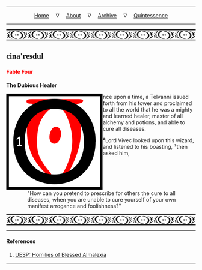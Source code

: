 
---

<!--- Local CSS Font Loading -->

<style>
@font-face {
    font-family: HayghinDaedric;
    src: url('../../../../../assets/fonts/ttf/HayghinDaedric.ttf') format('truetype');
    font-weight: medium;
    font-style: normal;
}
</style>

<!--- Jekyll Page Links -->

<center>
<a href="../../../../../index.html">Home</a>
&emsp;&nabla;&emsp;
<a href="../../../../archive/about.html">About</a>
&emsp;&nabla;&emsp;
<a href="../../../../archive/index.html">Archive</a>
&emsp;&nabla;&emsp;
<a href="../../../index.html">Quintessence</a>
</center>

<!--- Markdown Body Below: -->

---

<img align="center" alt="Bordering" src="../../../../../assets/images/symbols/velothi_pattern_long_by_lukkar.svg">

## <span style="font-family:HayghinDaedric">cina'resdul</Span>

#### <span style="color:red">Fable Four</Span>

__The Dubious Healer__

<img align="left" alt="O" src="../../../project/resources/initials/svg/letters/letter_o.svg">nce upon a time, a Telvanni issued forth from his tower and proclaimed to all the world that he was a mighty and learned healer, master of all alchemy and potions, and able to cure all diseases.

<b>&sup2;</b>Lord Vivec looked upon this wizard, and listened to his boasting,
<b>&sup3;</b>then asked him,

<span style="display:inline-block;padding-left:4em">"How can you pretend to prescribe for others the cure to all diseases, when you are unable to cure yourself of your own manifest arrogance and foolishness?"</span>

<img align="center" alt="Bordering" src="../../../../../assets/images/symbols/velothi_pattern_long_by_lukkar.svg">

---

#### References

1. [UESP: Homilies of Blessed Almalexia][1]

[1]: https://en.uesp.net/wiki/Morrowind:Homilies_of_Blessed_Almalexia#The_Dubious_Healer

---
